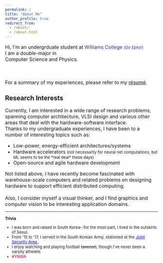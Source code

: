 ```yaml
---
permalink: /
title: "About Me"
author_profile: true
redirect_from: 
  - /about/
  - /about.html
---
```


<font size="3">

Hi, I'm an undergrduate student at <span style="color:#512698">Williams College</span> <font size="2" color="#512698"> (<i>Go Ephs!</i>)</font><br/>
I am a double-major in <br/> Computer Science and Physics. 

<br/><br/>
For a summary of my experiences, please refer to my <a href="/files/kang_resume.pdf">
r&#233;sum&#233;</a>. 
</font>

## Research Interests
<font size="3">
Currently, I am interested in a wide range of research problems, spanning computer architecture, VLSI design and various other areas that deal with the hardware-software interface. <br/>
Thanks to my undergraduate experiences, I have been to a number of interesting topics such as:<br/>

<ul>
<li>Low-power, energy-efficient architectures/systems</li>
<li>Hardware accelerators <font size="2"> (not necessarily for neural net computations, but ML seems to be the *real deal* these days)</font></li>
<li>Open-source and agile hardware development</li>
</ul>
Not listed above, I have recently become fascinated with warehouse-scale computers and related problems on designing  hardware to support efficient distributed computing. <br/>
<br/>
Also, I consider myself a visual thinker, and I find graphics and computer vision to be interesting application domains. 
</font>
<br/>

***

<font size="2">

<b>Trivia</b>
<ul>
<li> I was born and raised in South Korea--for the most part, I lived in the outskirts of Seoul.</li>
<li>From '15 to '17, I served in the South Korean Army, stationed at the  <a href="https://en.wikipedia.org/wiki/Joint_Security_Area" style="color: blue;"> Joint Security Area </a>. </li>
<li>I enjoy watching and playing football <s>(soccer)</s>, though I've never been a varsity athelete. </li>
<li> <span style="color:#D00027"> #YNWA </span></li>
</ul>
</font>


